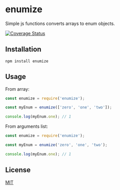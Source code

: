 # enumize

Simple js functions converts arrays to enum objects.

[![Coverage Status](https://coveralls.io/repos/github/Devoter/enumize/badge.svg?branch=master)](https://coveralls.io/github/Devoter/enumize?branch=master)

## Installation

`npm install enumize`

## Usage

From array:
```js
const enumize = require('enumize');

const myEnum = enumize(['zero', 'one', 'two']);

console.log(myEnum.one); // 1
```

From arguments list:
```js
const enumize = require('enumize');

const myEnum = enumize('zero', 'one', 'two');

console.log(myEnum.one); // 1
```

## License

[MIT](LICENSE)
